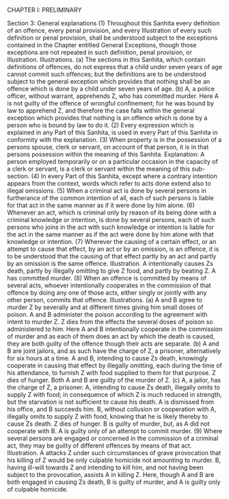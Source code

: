 CHAPTER I: PRELIMINARY

Section 3: General explanations
(1) Throughout this Sanhita every definition of an offence, every penal provision, and every Illustration of every such definition or penal provision, shall be understood subject to the exceptions contained in the Chapter entitled General Exceptions, though those exceptions are not repeated in such definition, penal provision, or Illustration.
Illustrations.
(a) The sections in this Sanhita, which contain definitions of offences, do not express that a child under seven years of age cannot commit such offences; but the definitions are to be understood subject to the general exception which provides that nothing shall be an offence which is done by a child under seven years of age. (b) A, a police officer, without warrant, apprehends Z, who has committed murder. Here A is not guilty of the offence of wrongful confinement; for he was bound by law to apprehend Z, and therefore the case falls within the general exception which provides that nothing is an offence which is done by a person who is bound by law to do it.
(2) Every expression which is explained in any Part of this Sanhita, is used in every Part of this Sanhita in conformity with the explanation.
(3) When property is in the possession of a persons spouse, clerk or servant, on account of that person, it is in that persons possession within the meaning of this Sanhita.
Explanation: A person employed temporarily or on a particular occasion in the capacity of a clerk or servant, is a clerk or servant within the meaning of this sub-section.
(4) In every Part of this Sanhita, except where a contrary intention appears from the context, words which refer to acts done extend also to illegal omissions.
(5) When a criminal act is done by several persons in furtherance of the common intention of all, each of such persons is liable for that act in the same manner as if it were done by him alone.
(6) Whenever an act, which is criminal only by reason of its being done with a criminal knowledge or intention, is done by several persons, each of such persons who joins in the act with such knowledge or intention is liable for the act in the same manner as if the act were done by him alone with that knowledge or intention.
(7) Wherever the causing of a certain effect, or an attempt to cause that effect, by an act or by an omission, is an offence, it is to be understood that the causing of that effect partly by an act and partly by an omission is the same offence.
Illustration.
A intentionally causes Zs death, partly by illegally omitting to give Z food, and partly by beating Z. A has committed murder.
(8) When an offence is committed by means of several acts, whoever intentionally cooperates in the commission of that offence by doing any one of those acts, either singly or jointly with any other person, commits that offence.
Illustrations.
(a) A and B agree to murder Z by severally and at different times giving him small doses of poison. A and B administer the poison according to the agreement with intent to murder Z. Z dies from the effects the several doses of poison so administered to him. Here A and B intentionally cooperate in the commission of murder and as each of them does an act by which the death is caused, they are both guilty of the offence though their acts are separate.
(b) A and B are joint jailors, and as such have the charge of Z, a prisoner, alternatively for six hours at a time. A and B, intending to cause Zs death, knowingly cooperate in causing that effect by illegally omitting, each during the time of his attendance, to furnish Z with food supplied to them for that purpose. Z dies of hunger. Both A and B are guilty of the murder of Z.
(c) A, a jailor, has the charge of Z, a prisoner. A, intending to cause Zs death, illegally omits to supply Z with food; in consequence of which Z is much reduced in strength, but the starvation is not sufficient to cause his death. A is dismissed from his office, and B succeeds him. B, without collusion or cooperation with A, illegally omits to supply Z with food, knowing that he is likely thereby to cause Zs death. Z dies of hunger. B is guilty of murder, but, as A did not cooperate with B. A is guilty only of an attempt to commit murder.
(9) Where several persons are engaged or concerned in the commission of a criminal act, they may be guilty of different offences by means of that act.
Illustration.
A attacks Z under such circumstances of grave provocation that his killing of Z would be only culpable homicide not amounting to murder. B, having ill-will towards Z and intending to kill him, and not having been subject to the provocation, assists A in killing Z. Here, though A and B are both engaged in causing Zs death, B is guilty of murder, and A is guilty only of culpable homicide.
